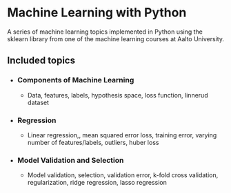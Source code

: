 # Machine Learning with Python
A series of machine learning topics implemented in Python using the sklearn library from one of the machine learning courses at Aalto University.

## Included topics
- ### Components of Machine Learning
  - Data, features, labels, hypothesis space, loss function, linnerud dataset
- ### Regression
  - Linear regression,, mean squared error loss, training error, varying number of features/labels, outliers, huber loss
- ### Model Validation and Selection
  - Model validation, selection, validation error, k-fold cross validation, regularization, ridge regression, lasso regression
